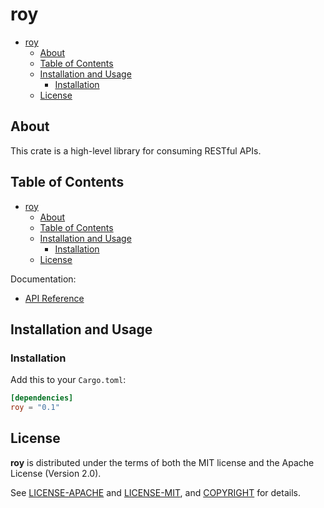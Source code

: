 # roy

- [roy](#roy)
  - [About](#about)
  - [Table of Contents](#table-of-contents)
  - [Installation and Usage](#installation-and-usage)
    - [Installation](#installation)
  - [License](#license)

## About

This crate is a high-level library for consuming RESTful APIs.

## Table of Contents

- [roy](#roy)
  - [About](#about)
  - [Table of Contents](#table-of-contents)
  - [Installation and Usage](#installation-and-usage)
    - [Installation](#installation)
  - [License](#license)

Documentation:

- [API Reference](https://docs.rs/roy)

## Installation and Usage

### Installation

Add this to your `Cargo.toml`:

```toml
[dependencies]
roy = "0.1"
```

## License

**roy** is distributed under the terms of both the MIT license and the
Apache License (Version 2.0).

See [LICENSE-APACHE](LICENSE-APACHE) and [LICENSE-MIT](LICENSE-MIT), and
[COPYRIGHT](COPYRIGHT) for details.

